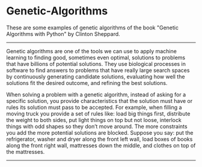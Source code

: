 # Genetic-Algorithms

These are some examples of genetic algorithms of the book "Genetic Algorithms with Python" by Clinton Sheppard. 

----------------------------------------------------------------------------------------------------------------------------------------------------------------------

Genetic algorithms are one of the tools we can use to apply machine learning to finding good, sometimes even optimal, solutions to problems that have billions of potential solutions. They use biological processes in software to find answers to problems that have really large search spaces by continuously generating candidate solutions, evaluating how well the solutions fit the desired outcome, and refining the best solutions.

When solving a problem with a genetic algorithm, instead of asking for a specific solution, you provide characteristics that the solution must have or rules its solution must pass to be accepted. For example, when filling a moving truck you provide a set of rules like: load big things first, distribute the weight to both sides, put light things on top but not loose, interlock things with odd shapes so they don’t move around. The more constraints you add the more potential solutions are blocked. Suppose you say: put the refrigerator, washer and dryer along the front left wall, load boxes of books along the front right wall, mattresses down the middle, and clothes on top of the mattresses.

----------------------------------------------------------------------------------------------------------------------------------------------------------------------


